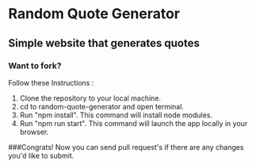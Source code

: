# Random Quote Generator
## Simple website that generates quotes

### Want to fork?
Follow these Instructions :
1. Clone the repository to your local machine.
2. cd to random-quote-generator and open terminal.
3. Run "npm install". This command will install node modules.
4. Run "npm run start". This command will launch the app locally in your browser.

###Congrats! Now you can send pull request's if there are any changes you'd like to submit.
